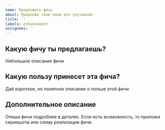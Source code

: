```yaml
---
name: Предложить фичу
about: Предложи свою идею для улучшения
title: ''
labels: enhancement
assignees: ''
---
```


## Какую фичу ты предлагаешь?

Небольшое описание фичи

## Какую пользу принесет эта фича?

Дай короткое, но понятное описание о пользе этой фичи

## Дополнительное описание

Опиши фичи подробнее в деталях. Если есть возможность, то приложи скриншоты или схему реализации фичи.
